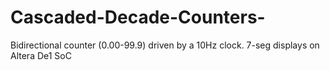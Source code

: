 # Cascaded-Decade-Counters-
Bidirectional counter (0.00-99.9) driven by a 10Hz clock. 7-seg displays on Altera De1 SoC

